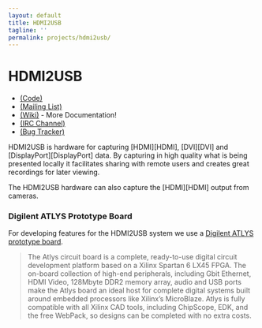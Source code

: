 ```yaml
---
layout: default
title: HDMI2USB
tagline: ''
permalink: projects/hdmi2usb/
---
```


# HDMI2USB

 * [(Code)](http://github.com/timvideos/HDMI2USB.git) 
 * [(Mailing List)](https://groups.google.com/group/hdmi2usb?hl=en-GB) 
 * [(Wiki)](https://github.com/timvideos/HDMI2USB/wiki) - More Documentation!
 * [(IRC Channel)](irc://irc.freenode.org/#hdmi2usb) 
 * [(Bug Tracker)](http://github.com/timvideos/HDMI2USB/issues)

HDMI2USB is hardware for capturing [HDMI][HDMI], [DVI][DVI] and [DisplayPort][DisplayPort] data. By capturing in high quality what is being presented locally it facilitates sharing with remote users and creates great recordings for later viewing.

The HDMI2USB hardware can also capture the [HDMI][HDMI] output from cameras.


### Digilent ATLYS Prototype Board

For developing features for the HDMI2USB system we use a [Digilent ATLYS prototype board](http://digilentinc.com/Products/Detail.cfm?NavPath=2,400,836&Prod=ATLYS).

> The Atlys circuit board is a complete, ready-to-use digital circuit development platform
> based on a Xilinx Spartan 6 LX45 FPGA. The on-board collection of high-end peripherals,
> including Gbit Ethernet, HDMI Video, 128Mbyte DDR2 memory array, audio and USB ports make
> the Atlys board an ideal host for complete digital systems built around embedded
> processors like Xilinx’s MicroBlaze. Atlys is fully compatible with all Xilinx CAD tools,
> including ChipScope, EDK, and the free WebPack, so designs can be completed with no extra
> costs.
